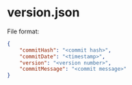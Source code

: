 # version.json

File format:

```json
{
    "commitHash": "<commit hash>",
    "commitDate": "<timestamp>",
    "version": "<version number>",
    "commitMessage": "<commit message>"
}
```
